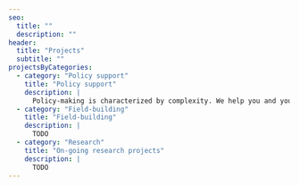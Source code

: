 ```yaml
---
seo:
  title: ""
  description: ""
header:
  title: "Projects"
  subtitle: ""
projectsByCategories:
  - category: "Policy support"
    title: "Policy support"
    description: |
      Policy-making is characterized by complexity. We help you and your team grapple productively with it.
  - category: "Field-building"
    title: "Field-building"
    description: |
      TODO
  - category: "Research"
    title: "On-going research projects"
    description: |
      TODO
---
```

